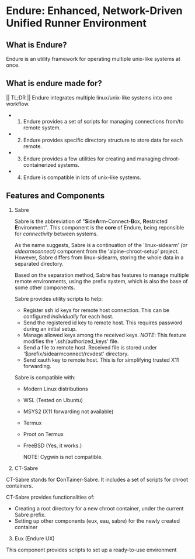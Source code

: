 # Endure: Enhanced, Network-Driven Unified Runner Environment
## What is Endure?
Endure is an utility framework for operating multiple unix-like systems at once.

## What is endure made for?
|| TL;DR || Endure integrates multiple linux/unix-like systems into one workflow.

- 1. Endure provides a set of scripts for managing connections from/to remote system.
- 2. Endure provides specific directory structure to store data for each remote.
- 3. Endure provides a few utilities for creating and managing chroot-containerized systems.
- 4. Endure is compatible in lots of unix-like systems.

## Features and Components
1. Sabre

   Sabre is the abbreviation of "**S**ide**A**rm-Connect-**B**ox, **R**estricted **E**nvironment". This component is the **core** of Endure, being reponsible for *connectivity* between systems.
   
   As the name suggests, Sabre is a continuation of the 'linux-sidearm' *(or sidearmconnect)* component from the 'alpine-chroot-setup' project. However, Sabre differs from linux-sidearm, storing the whole data in a separated directory.

   Based on the separation method, Sabre has features to manage multiple remote environments, using the prefix system, which is also the base of some other components.

   Sabre provides utility scripts to help:

   - Register ssh id keys for remote host connection. This can be configured *individually* for each host.
   - Send the registered id key to remote host. This requires password during an initial setup.
   - Manage allowed keys among the received keys.
     *NOTE*: This feature modifies the '.ssh/authorized\_keys' file.
   - Send a file to remote host. Received file is stored under '$prefix/sidearmconnect/rcvdest' directory.
   - Send xauth key to remote host. This is for simplifying trusted X11 forwarding.

   Sabre is compatible with:

   - Modern Linux distributions
   - WSL (Tested on Ubuntu)
   - MSYS2 (X11 forwarding not available)
   - Termux
   - Proot on Termux
   - FreeBSD (Yes, it works.)

     NOTE: Cygwin is not compatible.

2. CT-Sabre

CT-Sabre stands for **C**on**T**ainer-Sabre. It includes a set of scripts for chroot containers.

CT-Sabre provides functionalities of:

   - Creating a root directory for a new chroot container, under the current Sabre prefix.
   - Setting up other components (eux, eau, sabre) for the newly created container

3. Eux (Endure UX)

This component provides scripts to set up a ready-to-use environment 
